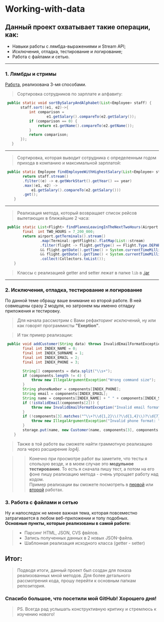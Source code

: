 # **Working-with-data** 
## Данный проект охватывает такие операции, как: ##
- Навыки работы с лямбда-выражениями и Stream API;
- Исключения, отладка, тестирование и логирование;
- Работа с файлами и сетью.
_____
### 1. Лямбды и стримы ###
 [Работа][1], реализована 3-мя способами.      

  >Сортировка сотрудников по зарплате и алфавиту:
 ```java
  public static void sortBySalaryAndAlphabet(List<Employee> staff) {
        staff.sort((e1, e2)->{
            int comparison =
                    e1.getSalary().compareTo(e2.getSalary());
            if (comparison == 0) {
                return e1.getName().compareTo(e2.getName());
            }
            return comparison;
        });
    }
 ```
 ____
>Сортировка, которая выводит сотрудника с определенным годом прихода в компанию и максимальной зарплатой:
```java
 public static Employee findEmployeeWithHighestSalary(List<Employee> staff, int year) {
        return staff.stream()
        .filter((e) -> e.getWorkStart().getYear() == year)
        .max((e1, e2) ->
            e1.getSalary().compareTo(e2.getSalary()))
        .get();
    }
```
___
>Реализация метода, который возвращает список рейсов вылетающих в ближайшие 2 часа:  
```java
 public static List<Flight> findPlanesLeavingInTheNextTwoHours(Airport airport) {
        final  int TWO_HOURS = 7_200_000;
        return airport.getTerminals().stream()
                .map(Terminal::getFlights).flatMap(List::stream)
                .filter(flight -> flight.getType() == Flight.Type.DEPARTURE
                && flight.getDate().getTime() > System.currentTimeMillis()
                && flight.getDate().getTime() < System.currentTimeMillis() + TWO_HOURS)
                .collect(Collectors.toList());
    }
```
> Классы с реализацией getter and setter лежат в папке `lib` в [.jar][2]
___
### 2. Исключения, отладка, тестирование и логирование ###
По данной теме обращу ваше внимание ко второй работе.
В ней совмещены сразу 2 модуля, но затронем мы именно отладку приложения и тестировку.  

>Для начала рассмотрим с Вами рефакторинг исключений, ну или как говорят программисты **"Exeption"**.

> И так пример реализации:
```java
 public void addCustomer(String data) throws InvalidEmailFormatException {
        final int INDEX_NAME = 0;
        final int INDEX_SURNAME = 1;
        final int INDEX_EMAIL = 2;
        final int INDEX_PHONE = 3;

        String[] components = data.split("\\s+");
        if (components.length != 4) {
            throw new IllegalArgumentException("Wrong command size");
        }
        String phoneNumber = components[INDEX_PHONE];
        String email = components[INDEX_EMAIL];
        String name = components[INDEX_NAME] + " " + components[INDEX_SURNAME];
        if (!isValidEmail(components[2])) {
            throw new InvalidEmailFormatException("Invalid email format: " + email);
        }
        if (!components[3].matches("^\\+?\\d{1,2}\\(?\\d{1,4}\\)?\\d{7}$")) {
            throw new IllegalArgumentException("Invalid phone format: " + phoneNumber);
        }
        storage.put(name, new Customer(name, components[3], components[2]));
    }
```
>Также в той работе вы сможете найти граммотную реализацию лога через расширение *log4j*.

>>Конечно при просмотре работ вы заметите, что тесты я спользую везде, и в моем случае это **модульное тестирование**. То есть я сначала пишу тест, а потом на его фоне пишу реализацию метода - очень упрощает работу над кодом.<br>
Пример реализации вы сможете посмотреть в [первой][1] или [второй][3] работах.
### 3. Работа с файлами и сетью ###
Ну и напоследок не менее важная тема, которая повсеместно затрагивается в любом веб-приложении и топу подобных.<br> 
**Основные пункты, которые реализованы в самой работе:**
> - Парсинг HTML, JSON, CVS фвйлов.
> - Запись полученных данных в 2 новых JSON-файла.
> - Шаблонная реализация исходного класса (getter - setter)

## Итог: ##
> Подводя итоги, данный проект был создан для показа реализованных мной методов. Для более детального рассмотрения кода, прошу перейти к основным папкам репозитория.
### Спасибо большое, что посетили мой GitHub! Хорошего дня! ###
> PS. Всегда рад услышать конструктивную критику и стремлюсь к изучению нового! 



[1]: (https://github.com/Alex16Osman/Working-with-data/tree/main/AdvancedOOPFeatures)
[2]: (https://github.com/Alex16Osman/Working-with-data/blob/main/AdvancedOOPFeatures/DepartureBoard/Airport/lib/airport-1.0.1.jar)
[3]: (https://github.com/Alex16Osman/Working-with-data/tree/main/ExceptionsDebuggingTestingAndParse)
